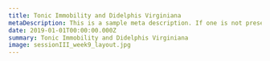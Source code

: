 ```yaml
---
title: Tonic Immobility and Didelphis Virginiana
metaDescription: This is a sample meta description. If one is not present in your page/project's front matter, the default metadata.desciption will be used instead.
date: 2019-01-01T00:00:00.000Z
summary: Tonic Immobility and Didelphis Virginiana
image: sessionIII_week9_layout.jpg
---
```

